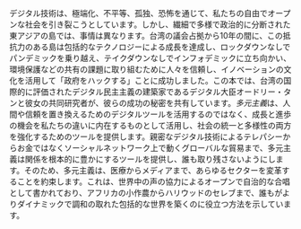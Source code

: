 デジタル技術は、極端化、不平等、孤独、恐怖を通じて、私たちの自由でオープンな社会を引き裂こうとしています。しかし、繊細で多様で政治的に分断された東アジアの島では、事情は異なります。台湾の議会占拠から10年の間に、この抵抗力のある島は包括的なテクノロジーによる成長を達成し、ロックダウンなしでパンデミックを乗り越え、テイクダウンなしでインフォデミックに立ち向かい、環境保護などの共有の課題に取り組むために人々を信頼し、イノベーションの文化を活用して「政府をハックする」ことに成功しました。この本では、台湾の国際的に評価されたデジタル民主主義の建築家であるデジタル大臣オードリー・タンと彼女の共同研究者が、彼らの成功の秘密を共有しています。*多元主義*は、人間や信頼を置き換えるためのデジタルツールを活用するのではなく、成長と進歩の機会を私たちの違いに内在するものとして活用し、社会の統一と多様性の両方を強化するためのツールを提供します。親密なデジタル技術によるテレパシーからお金ではなくソーシャルネットワーク上で動くグローバルな貿易まで、多元主義は関係を根本的に豊かにするツールを提供し、誰も取り残さないようにします。そのため、多元主義は、医療からメディアまで、あらゆるセクターを変革することを約束します。これは、世界中の声の協力によるオープンで自治的な合唱として書かれており、アフリカの小作農からハリウッドのセレブまで、誰もがよりダイナミックで調和の取れた包括的な世界を築くのに役立つ方法を示しています。
